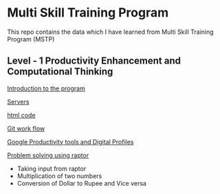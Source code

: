 # Multi Skill Training Program
This repo contains the data which I have learned from Multi Skill Training Program (MSTP)

## Level - 1 Productivity Enhancement and Computational Thinking


[Introduction to the program](https://sites.google.com/view/17nm5a0202-mstp-level1/mstp-program/day-1)

[Servers](https://sites.google.com/view/17nm5a0202-mstp-level1/mstp-program/day-2)

[html code](https://sites.google.com/view/17nm5a0202-mstp-level1/mstp-program/day-3)

[Git work flow](https://sites.google.com/view/17nm5a0202-mstp-level1/mstp-program/day-4)

[Google Productivity tools and Digital Profiles](https://sites.google.com/view/17nm5a0202-mstp-level1/mstp-program/day-5)

[Problem solving using raptor](https://sites.google.com/view/17nm5a0202-mstp-level1/mstp-program/day-6)
- Taking input from raptor
- Multiplication of two numbers
- Conversion of Dollar to Rupee and Vice versa
